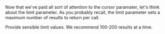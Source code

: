 Now that we've paid all sort of attention to the cursor paramater, let's think about the limit parameter. As you probably recall, the limit parameter sets a maximum number of results to return per call.

Provide sensible limit values. We recommend 100-200 results at a time.
